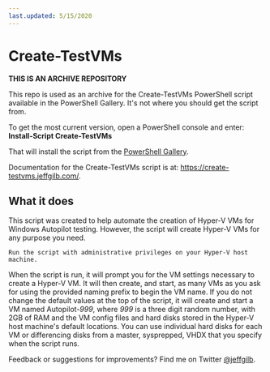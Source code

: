 ```yaml
---
last.updated: 5/15/2020
--- 
```


# Create-TestVMs

**THIS IS AN ARCHIVE REPOSITORY**

This repo is used as an archive for the Create-TestVMs PowerShell script available in the PowerShell Gallery. It's not where you should get the script from.

To get the most current version, open a PowerShell console and enter: **Install-Script Create-TestVMs**

That will install the script from the [PowerShell Gallery](https://www.powershellgallery.com/packages/Create-TestVMs/2.0).

Documentation for the Create-TestVMs script is at: https://create-testvms.jeffgilb.com/.

## What it does
This script was created to help automate the creation of Hyper-V VMs for Windows Autopilot testing. However, the script will create Hyper-V VMs for any purpose you need.

    Run the script with administrative privileges on your Hyper-V host machine.

When the script is run, it will prompt you for the VM settings necessary to create a Hyper-V VM. It will then create, and start, as many VMs as you ask for using the provided naming prefix to begin the VM name. If you do not change the default values at the top of the script, it will create and start a VM named Autopilot-*999*, where *999* is a three digit random number, with 2GB of RAM and the VM config files and hard disks stored in the Hyper-V host machine's default locations. You can use individual hard disks for each VM or differencing disks from a master, sysprepped, VHDX that you specify when the script runs.

Feedback or suggestions for improvements? Find me on Twitter [@jeffgilb](https://twitter.com/jeffgilb). 